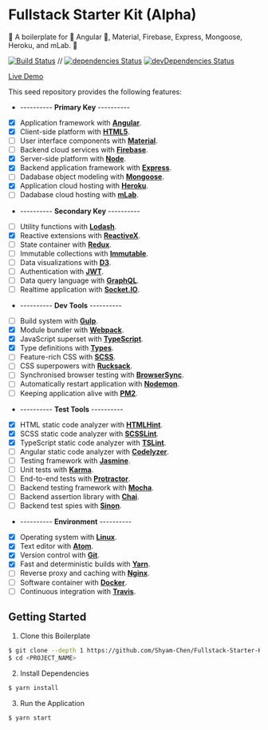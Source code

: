 # Fullstack Starter Kit (Alpha)

:seedling: A boilerplate for :star2: Angular :star2:, Material, Firebase, Express, Mongoose, Heroku, and mLab. :evergreen_tree:

[![Build Status](https://travis-ci.org/Shyam-Chen/Fullstack-Starter-Kit.svg?branch=master)](https://travis-ci.org/Shyam-Chen/Fullstack-Starter-Kit)
 //
[![dependencies Status](https://david-dm.org/Shyam-Chen/Fullstack-Starter-Kit/status.svg)](https://david-dm.org/Shyam-Chen/Fullstack-Starter-Kit)
[![devDependencies Status](https://david-dm.org/Shyam-Chen/Fullstack-Starter-Kit/dev-status.svg)](https://david-dm.org/Shyam-Chen/Fullstack-Starter-Kit?type=dev)

[Live Demo](https://fullstack-starter-kit.herokuapp.com/)

This seed repository provides the following features:
* ---------- **Primary Key** ----------
* [x] Application framework with [**Angular**](https://angular.io/).
* [x] Client-side platform with [**HTML5**](https://platform.html5.org/).
* [ ] User interface components with [**Material**](https://material.io/).
* [ ] Backend cloud services with [**Firebase**](https://firebase.google.com/).
* [x] Server-side platform with [**Node**](https://nodejs.org/en/).
* [x] Backend application framework with [**Express**](http://expressjs.com/).
* [ ] Dadabase object modeling with [**Mongoose**](http://mongoosejs.com/).
* [x] Application cloud hosting with [**Heroku**](https://www.heroku.com/).
* [ ] Dadabase cloud hosting with [**mLab**](https://mlab.com/).
* ---------- **Secondary Key** ----------
* [ ] Utility functions with [**Lodash**](https://lodash.com/).
* [x] Reactive extensions with [**ReactiveX**](http://reactivex.io/).
* [ ] State container with [**Redux**](http://redux.js.org/).
* [ ] Immutable collections with [**Immutable**](http://facebook.github.io/immutable-js/).
* [ ] Data visualizations with [**D3**](https://d3js.org/).
* [ ] Authentication with [**JWT**](https://jwt.io/).
* [ ] Data query language with [**GraphQL**](http://graphql.org/).
* [ ] Realtime application with [**Socket.IO**](https://socket.io/).
* ---------- **Dev Tools** ----------
* [ ] Build system with [**Gulp**](https://github.com/gulpjs/gulp).
* [x] Module bundler with [**Webpack**](https://github.com/webpack/webpack).
* [x] JavaScript superset with [**TypeScript**](https://github.com/Microsoft/TypeScript).
* [x] Type definitions with [**Types**](https://github.com/types).
* [ ] Feature-rich CSS with [**SCSS**](https://github.com/sass/node-sass).
* [ ] CSS superpowers with [**Rucksack**](https://github.com/simplaio/rucksack).
* [ ] Synchronised browser testing with [**BrowserSync**](https://github.com/BrowserSync/browser-sync).
* [ ] Automatically restart application with [**Nodemon**](https://github.com/remy/nodemon).
* [ ] Keeping application alive with [**PM2**](https://github.com/Unitech/pm2).
* ---------- **Test Tools** ----------
* [x] HTML static code analyzer with [**HTMLHint**](https://github.com/yaniswang/HTMLHint).
* [x] SCSS static code analyzer with [**SCSSLint**](https://github.com/brigade/scss-lint).
* [x] TypeScript static code analyzer with [**TSLint**](https://github.com/palantir/tslint).
* [ ] Angular static code analyzer with [**Codelyzer**](https://github.com/mgechev/codelyzer).
* [ ] Testing framework with [**Jasmine**](https://github.com/jasmine/jasmine).
* [ ] Unit tests with [**Karma**](https://github.com/karma-runner/karma).
* [ ] End-to-end tests with [**Protractor**](https://github.com/angular/protractor).
* [ ] Backend testing framework with [**Mocha**](https://github.com/mochajs/mocha).
* [ ] Backend assertion library with [**Chai**](https://github.com/chaijs/chai).
* [ ] Backend test spies with [**Sinon**](https://github.com/sinonjs/sinon).
* ---------- **Environment** ----------
* [x] Operating system with [**Linux**](https://github.com/torvalds/linux).
* [x] Text editor with [**Atom**](https://github.com/atom/atom).
* [x] Version control with [**Git**](https://github.com/git/git).
* [x] Fast and deterministic builds with [**Yarn**](https://github.com/yarnpkg/yarn).
* [ ] Reverse proxy and caching with [**Nginx**](https://github.com/nginx/nginx).
* [ ] Software container with [**Docker**](https://github.com/docker/docker).
* [ ] Continuous integration with [**Travis**](https://github.com/travis-ci/travis-ci).

## Getting Started

1) Clone this Boilerplate

```bash
$ git clone --depth 1 https://github.com/Shyam-Chen/Fullstack-Starter-Kit.git <PROJECT_NAME>
$ cd <PROJECT_NAME>
```

2) Install Dependencies

```bash
$ yarn install
```

3) Run the Application

```bash
$ yarn start
```

